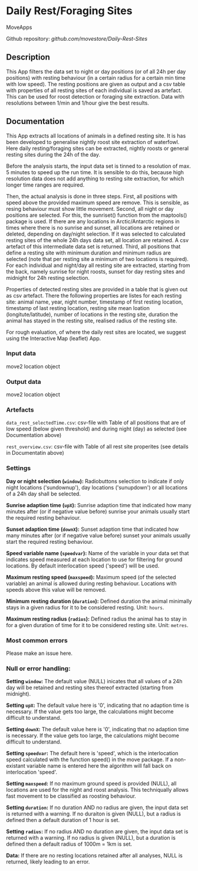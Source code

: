 # Daily Rest/Foraging Sites

MoveApps

Github repository: *github.com/movestore/Daily-Rest-Sites*

## Description
This App filters the data set to night or day positions (or of all 24h per day positions) with resting behaviour (in a certain radius for a certain min time with low speed). The resting positions are given as output and a csv table with properties of all resting sites of each individual is saved as artefact. This can be used for roost detection or foraging site extraction. Data with resolutions between 1/min and 1/hour give the best results.

## Documentation
This App extracts all locations of animals in a defined resting site. It is has been developed to generalise nightly roost site extraction of waterfowl. Here daily resting/foraging sites can be extracted, nightly roosts or general resting sites during the 24h of the day.

Before the analysis starts, the input data set is tinned to a resolution of max. 5 minutes to speed up the run time. It is sensible to do this, because high resolution data does not add anything to resting site extraction, for which longer time ranges are required.

Then, the actual analysis is done in three steps. First, all positions with speed above the provided maximum speed are remove. This is sensible, as resing behaviour must show little movement. Second, all night or day positions are selected. For this, the sunriset() function from the maptools() package is used. If there are any locations in Arctic/Antarctic regions in times where there is no sunrise and sunset, all locations are retained or deleted, depending on day/night selection. If it was selected to calculated resting sites of the whole 24h days data set, all location are retained. A csv artefact of this intermediate data set is returned. Third, all positions that define a resting site with minimum duration and minimum radius are selected (note that per resting site a minimum of two locations is required). For each individual and night/day all resting site are extracted, starting from the back, namely sunrise for night roosts, sunset for day resting sites and midnight for 24h resting selection.

Properties of detected resting sites are provided in a table that is given out as csv artefact. There the following properties are listes for each resting site: animal name, year, night number, timestamp of first resting location, timestamp of last resting location, resting site mean loation (longitute/latitude), number of locations in the resting site, duration the animal has stayed in the resting site, realised radius of the resting site.

For rough evaluation, of where the daily rest sites are located, we suggest using the Interactive Map (leaflet) App.

### Input data
move2 location object

### Output data
move2 location object

### Artefacts
`data_rest_selectedTime.csv`: csv-file with Table of all positions that are of low speed (below given threshold) and during night (day) as selected (see Documentation above)

`rest_overview.csv`: csv-file with Table of all rest site properites (see details in Documentatin above)

### Settings
**Day or night selection (`window`):** Radiobuttons selection to indicate if only night locations ('sundownup'), day locations ('sunupdown') or all locations of a 24h day shall be selected.

**Sunrise adaption time (`upX`):** Sunrise adaption time that indicated how many minutes after (or if negative value before) sunrise your animals usually start the required resting behaviour.

**Sunset adaption time (`downX`):** Sunset adaption time that indicated how many minutes after (or if negative value before) sunset your animals usually start the required resting behaviour.

**Speed variable name (`speedvar`):** Name of the variable in your data set that indicates speed measured at each location to use for filtering for ground locations. By default interlocation speed ('speed') will be used.

**Maximum resting speed (`maxspeed`):** Maximum speed (of the selected variable) an animal is allowed during resting behaviour. Locations with speeds above this value will be removed.

**Minimum resting duration (`duration`):** Defined duration the animal minimally stays in a given radius for it to be considered resting. Unit: `hours`.

**Maximum resting radius (`radius`):** Defined radius the animal has to stay in for a given duration of time for it to be considered resting site. Unit: `metres`.

### Most common errors
Please make an issue here.

### Null or error handling:
**Setting `window`:** The default value (NULL) inicates that all values of a 24h day will be retained and resting sites thereof extracted (starting from midnight).

**Setting `upX`:** The default value here is '0', indicating that no adaption time is necessary. If the value gets too large, the calculations might become difficult to understand.

**Setting `downX`:** The default value here is '0', indicating that no adaption time is necessary. If the value gets too large, the calculations might become difficult to understand.

**Setting `speedvar`:** The default here is 'speed', which is the interlocation speed calculated with the function speed() in the move package. If a non-existant variable name is entered here the algorithm will fall back on interlocation 'speed'.

**Setting `maxspeed`:** If no maximum ground speed is provided (NULL), all locations are used for the night and roost analysis. This techniqually allows fast movement to be classified as roosting behaviour.

**Setting `duration`:** If no duration AND no radius are given, the input data set is returned with a warning. If no duraiton is given (NULL), but a radius is defined then a default duration of 1 hour is set. 

**Setting `radius`:** If no radius AND no duration are given, the input data set is returned with a warning. If no radius is given (NULL), but a duration is defined then a default radius of 1000m = 1km is set. 

**Data:** If there are no resting locations retained after all analyses, NULL is returned, likely leading to an error.

